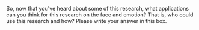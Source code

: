 So, now that you've heard about some of this research, what applications can
you think for this research on the face and emotion? That is, who could use
this research and how? Please write your answer in this box.
